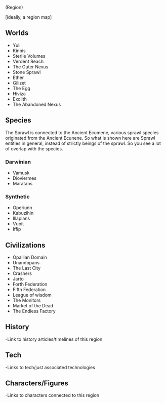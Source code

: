 (Region)

[ideally, a region map]

## Worlds
- Yuli
- Kinnis
- Sterile Volumes
- Verdent Reach
- The Outer Nexus
- Stone Sprawl
- Ether
- Gilizet
- The Egg
- Hiviza
- Exolith
- The Abandoned Nexus

## Species

The Sprawl is connected to the Ancient Ecumene, various sprawl species originated from the Ancient Ecunene.  So what is shown here are Sprawl entities in general, instead of strictly beings of the sprawl.  So you see a lot of overlap with the species.


### Darwinian
- Vamusk
- Dioviermes
- Maratans

### Synthetic
- Operiunn
- Kabuzihin
- Illapians
- Vubit
- Iffip

## Civilizations
- Opallian Domain
- Unandopans
- The Last City
- Crashers
- Jarto
- Forth Federation
- Fifth Federation
- League of wisdom
- The Monitors
- Market of the Dead
- The Endless Factory

## History
-Link to history articles/timelines of this region
## Tech
-Links to tech/just associated technologies
## Characters/Figures
-Links to characters connected to this region
